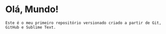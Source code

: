 # Olá, Mundo!
    Este é o meu primeiro repositório versionado criado a partir de Git, GitHub e Sublime Text.

